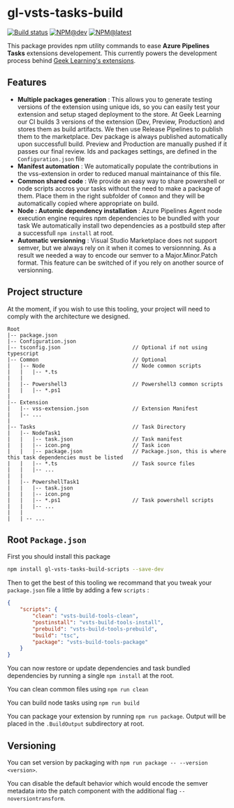 # gl-vsts-tasks-build

[![Build status](https://geeklearning.visualstudio.com/gl-github/_apis/build/status/gl-vsts-tasks-build-scripts)](https://geeklearning.visualstudio.com/gl-github/_build/latest?definitionId=97)
[![NPM@dev](https://img.shields.io/npm/v/gl-vsts-tasks-build-scripts/dev.svg)](https://www.npmjs.com/package/gl-vsts-tasks-build-scripts/v/dev)
[![NPM@latest](https://img.shields.io/npm/v/gl-vsts-tasks-build-scripts/latest.svg?color=green)](https://www.npmjs.com/package/gl-vsts-tasks-build-scripts/v/latest)

This package provides npm utility commands to ease **Azure Pipelines Tasks** extensions developement.
This currently powers the development process behind [Geek Learning's extensions](https://marketplace.visualstudio.com/publishers/geeklearningio).

## Features

* **Multiple packages generation** : This allows you to generate testing versions of the extension using unique ids, so you can easily
test your extension and setup staged deployment to the store. At Geek Learning our CI builds 3 versions of the extension 
(Dev, Preview, Production) and stores them as build artifacts. We then use Release Pipelines to publish them to the marketplace.
Dev package is always published automatically upon successfull build. Preview and Production are manually pushed if it passes our
final review. Ids and packages settings, are defined in the `Configuration.json` file
* **Manifest automation** : We automatically populate the contributions in the vss-extension in order to reduced manual maintainance
of this file.
* **Common shared code** : We provide an easy way to share powershell or node scripts accros your tasks without the need to make a 
package of them. Place them in the right subfolder of `Common` and they will be automatically copied where appropriate on build.
* **Node : Automic dependency installation** : Azure Pipelines Agent node execution engine requires npm dependencies to be bundled with your task
We automatically install two dependencies as a postbuild step after a successfull `npm install` at root.
* **Automatic versionning** : Visual Studio Marketplace does not support semver, but we always rely on it when it comes to versionnning.
As a result we needed a way to encode our semver to a Major.Minor.Patch format. This feature can be switched of if you rely on another source of versionning.

## Project structure

At the moment, if you wish to use this tooling, your project will need to comply with the architecture we designed.
```
Root
|-- package.json
|-- Configuration.json
|-- tsconfig.json                       // Optional if not using typescript
|-- Common                              // Optional
|   |-- Node                            // Node common scripts
|   |   |-- *.ts                        
|   |
|   |-- Powershell3                     // Powershell3 common scripts
|   |   |-- *.ps1
|
|-- Extension
|   |-- vss-extension.json              // Extension Manifest
|   |-- ...
|
|-- Tasks                               // Task Directory
|   |-- NodeTask1
|   |   |-- task.json                   // Task manifest
|   |   |-- icon.png                    // Task icon
|   |   |-- package.json                // Package.json, this is where this task dependencies must be listed 
|   |   |-- *.ts                        // Task source files
|   |   |-- ...
|   |
|   |-- PowershellTask1
|   |   |-- task.json
|   |   |-- icon.png
|   |   |-- *.ps1                       // Task powershell scripts
|   |   |-- ...
|   |
|   | -- ...
```

## Root `Package.json`

First you should install this package

```bash
npm install gl-vsts-tasks-build-scripts --save-dev
```

Then to get the best of this tooling we recommand that you tweak your `package.json` file a little by adding a few `scripts` :
```json
{
    "scripts": {
        "clean": "vsts-build-tools-clean",
        "postinstall": "vsts-build-tools-install",
        "prebuild": "vsts-build-tools-prebuild",
        "build": "tsc",
        "package": "vsts-build-tools-package"
    }
}
```

You can now restore or update dependencies and task bundled dependencies by running a single `npm install` at the root.

You can clean common files using `npm run clean`

You can build node tasks using `npm run build`

You can package your extension by running `npm run package`. Output will be placed in the `.BuildOutput` subdirectory at root.

## Versioning
You can set version by packaging with `npm run package -- --version <version>`.

You can disable the default behavior which would encode the semver metadata into the patch component with the additional flag `--noversiontransform`.
